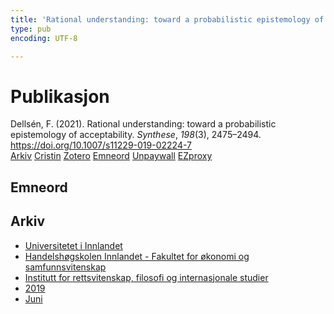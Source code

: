 ```yaml
---
title: 'Rational understanding: toward a probabilistic epistemology of acceptability'
type: pub
encoding: UTF-8

---
```

<h1>Publikasjon</h1>
<article id="csl-bib-container-NBUX2X48" class="csl-bib-container">
  <div class="csl-bib-body"> <div class="csl-entry">Dellsén, F. (2021). Rational understanding: toward a probabilistic epistemology of acceptability. <i>Synthese</i>, <i>198</i>(3), 2475–2494. <a href="https://doi.org/10.1007/s11229-019-02224-7">https://doi.org/10.1007/s11229-019-02224-7</a></div> </div>
  <div class="csl-bib-buttons">
    <a href="#taxonomy-article-NBUX2X48" alt="archive" class="csl-bib-button">Arkiv</a>
    <a href="https://app.cristin.no/results/show.jsf?id=1704059" alt="Cristin" class="csl-bib-button">Cristin</a>
    <a href="http://zotero.org/groups/5881554/items/NBUX2X48" alt="Zotero" class="csl-bib-button">Zotero</a>
    <a href="#keywords-article-NBUX2X48" alt="keywords" class="csl-bib-button">Emneord</a>
    <a href="http://philsci-archive.pitt.edu/16183/1/Rational%20Understanding%20Web.pdf" alt="Unpaywall" class="csl-bib-button">Unpaywall</a>
    <a href="http://philsci-archive.pitt.edu/16183/1/Rational%20Understanding%20Web.pdf" alt="EZproxy" class="csl-bib-button">EZproxy</a>
  </div>
  <div id="csl-bib-meta-container-NBUX2X48"></div>
</article>
<div id="csl-bib-meta-NBUX2X48" class="csl-bib-meta">
  <article id="keywords-article-NBUX2X48" class="keywords-article">
    <h1>Emneord</h1>
    
  </article>
  <article id="taxonomy-article-NBUX2X48" class="taxonomy-article">
    <h1>Arkiv</h1>
    <ul>
      <li>
        <a href="/nn/archive/?key=3DCRN523">Universitetet i Innlandet</a>
      </li>
      <li>
        <a href="/nn/archive/?key=DU8Q9LN9">Handelshøgskolen Innlandet - Fakultet for økonomi og samfunnsvitenskap</a>
      </li>
      <li>
        <a href="/nn/archive/?key=ITYAG68H">Institutt for rettsvitenskap, filosofi og internasjonale studier</a>
      </li>
      <li>
        <a href="/nn/archive/?key=R9ZTQLVS">2019</a>
      </li>
      <li>
        <a href="/nn/archive/?key=MT6ZATBP">Juni</a>
      </li>
    </ul>
  </article>
</div>
